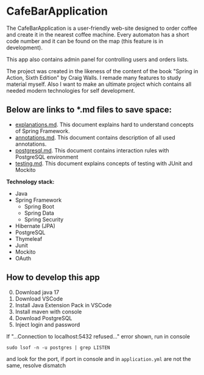 # CafeBarApplication

The CafeBarApplication is a user-friendly web-site designed to order coffee and create it in the nearest coffee machine. Every automaton has a short code number and it can be found on the map (this feature is in development).

This app also contains admin panel for controlling users and orders lists.

The project was created in the likeness of the content of the book "Spring in Action, Sixth Edition" by Craig Walls. I remade many features to study material myself. Also I want to make an ultimate project which contains all needed modern technologies for self development.

Below are links to *.md files to save space:
-
- [explanations.md](/studyMaterial/explanations.md). This document explains hard to understand concepts of Spring Framework.
- [annotations.md](/studyMaterial/annotations.md). This document contains description of all used annotations.
- [postgresql.md](/studyMaterial/postgresql.md). This document contains interaction rules with PostgreSQL environment
- [testing.md](/studyMaterial/testing.md). This document explains concepts of testing with JUnit and Mockito

**Technology stack:**
* Java
* Spring Framework
  * Spring Boot
  * Spring Data
  * Spring Security
* Hibernate (JPA)
* PostgreSQL
* Thymeleaf
* Junit
* Mockito
* OAuth

## How to develop this app
0. Download java 17
1. Download VSCode
2. Install Java Extension Pack in VSCode
3. Install maven with console
4. Download PostgreSQL
5. Inject login and password

If "...Connection to localhost:5432 refused..." error shown, run in console
```
sudo lsof -n -u postgres | grep LISTEN
```
and look for the port, if port in console and in `application.yml` are not the same, resolve dismatch
